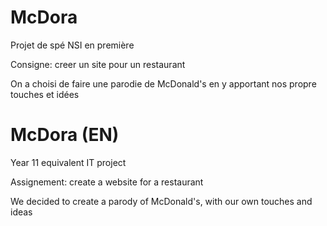 # McDora

Projet de spé NSI en première

Consigne: creer un site pour un restaurant

On a choisi de faire une parodie de McDonald's en y apportant nos propre touches et idées

# McDora (EN)

Year 11 equivalent IT project

Assignement: create a website for a restaurant

We decided to create a parody of McDonald's, with our own touches and ideas
